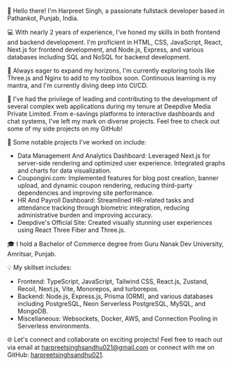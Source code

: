 👋 Hello there! I'm Harpreet Singh, a passionate fullstack developer based in Pathankot, Punjab, India. 

💻 With nearly 2 years of experience, I've honed my skills in both frontend and backend development. I'm proficient in HTML, CSS, JavaScript, React, Next.js for frontend development, and Node.js, Express, and various databases including SQL and NoSQL for backend development. 

🚀 Always eager to expand my horizons, I'm currently exploring tools like Three.js and Nginx to add to my toolbox soon. Continuous learning is my mantra, and I'm currently diving deep into CI/CD.

🔧 I've had the privilege of leading and contributing to the development of several complex web applications during my tenure at Deepdive Media Private Limited. From e-savings platforms to interactive dashboards and chat systems, I've left my mark on diverse projects. Feel free to check out some of my side projects on my GitHub!

🌟 Some notable projects I've worked on include:
   - Data Management And Analytics Dashboard: Leveraged Next.js for server-side rendering and optimized user experience. Integrated graphs and charts for data visualization.
   - Coupongini.com: Implemented features for blog post creation, banner upload, and dynamic coupon rendering, reducing third-party dependencies and improving site performance.
   - HR And Payroll Dashboard: Streamlined HR-related tasks and attendance tracking through biometric integration, reducing administrative burden and improving accuracy.
   - Deepdive's Official Site: Created visually stunning user experiences using React Three Fiber and Three.js.

🎓 I hold a Bachelor of Commerce degree from Guru Nanak Dev University, Amritsar, Punjab.

💡 My skillset includes:
   - Frontend: TypeScript, JavaScript, Tailwind CSS, React.js, Zustand, Recoil, Next.js, Vite, Monorepos, and turborepos.
   - Backend: Node.js, Express.js, Prisma (ORM), and various databases including PostgreSQL, Neon Serverless PostgreSQL, MySQL, and MongoDB.
   - Miscellaneous: Websockets, Docker, AWS, and Connection Pooling in Serverless environments.

🌐 Let's connect and collaborate on exciting projects! Feel free to reach out via email at harpreetsinghsandhu021@gmail.com or connect with me on GitHub: [harpreetsinghsandhu021](https://github.com/harpreetsinghsandhu021).

